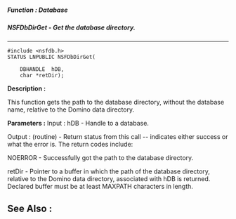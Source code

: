 ##### Function : Database
##### NSFDbDirGet - Get the database directory.
---
```
#include <nsfdb.h>
STATUS LNPUBLIC NSFDbDirGet(

	DBHANDLE  hDB,
	char *retDir);
```
**Description :**

This function gets the path to the database directory, without the database 
name, relative to the Domino data directory.

**Parameters :**
Input :
hDB  -  Handle to a database.

Output :
(routine)  -  Return status from this call -- indicates either success or what the error is. The return codes include:

NOERROR - Successfully got the path to the database directory.


retDir  -  Pointer to a buffer in which the path of the database directory, relative to the Domino data directory, associated with hDB is returned.  Declared buffer must be at least MAXPATH characters in length.


**See Also :**
---
